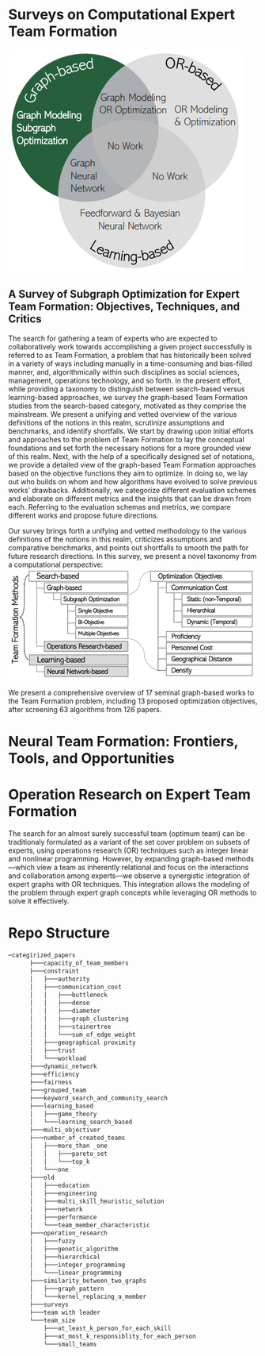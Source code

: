 # Surveys on Computational Expert Team Formation
![Team Formation Methods](figures/venn.png)
## A Survey of Subgraph Optimization for Expert Team Formation: Objectives, Techniques, and Critics
The search for gathering a team of experts who are expected to collaboratively work towards accomplishing a given
project successfully is referred to as Team Formation, a problem that has historically been solved in a variety of
ways including manually in a time-consuming and bias-filled manner, and, algorithmically within such disciplines as
social sciences, management, operations technology, and so forth. In the present effort, while providing a taxonomy to
distinguish between search-based versus learning-based approaches, we survey the graph-based Team Formation studies
from the search-based category, motivated as they comprise the mainstream. We present a unifying and vetted overview
of the various definitions of the notions in this realm, scrutinize assumptions and benchmarks, and identify shortfalls.
We start by drawing upon initial efforts and approaches to the problem of Team Formation to lay the conceptual
foundations and set forth the necessary notions for a more grounded view of this realm. Next, with the help of a
specifically designed set of notations, we provide a detailed view of the graph-based Team Formation approaches based
on the objective functions they aim to optimize. In doing so, we lay out who builds on whom and how algorithms have
evolved to solve previous works’ drawbacks. Additionally, we categorize different evaluation schemes and elaborate on
different metrics and the insights that can be drawn from each. Referring to the evaluation schemas and metrics, we
compare different works and propose future directions.

Our survey brings forth a unifying and vetted methodology to the various definitions of the notions in this realm, criticizes assumptions and comparative benchmarks,
and points out shortfalls to smooth the path for future research directions.
In this survey, we present a novel taxonomy from a computational perspective:
![Team Formation Methods](figures/methods-survey.png)

We present a comprehensive overview of 17 seminal graph-based works to the Team Formation problem, 
including 13 proposed optimization objectives, after screening 63 algorithms from 126 papers. 

# Neural Team Formation: Frontiers, Tools, and Opportunities



# Operation Research on Expert Team Formation
The search for an almost surely successful team (optimum team) can be traditionaly formulated as a variant of the set cover problem on subsets of experts, using operations research (OR) techniques such as integer linear and nonlinear programming. However, by expanding graph-based methods—which view a team as inherently relational and focus on the interactions and collaboration among experts—we observe a synergistic integration of expert graphs with OR techniques. This integration allows the modeling of the problem through expert graph concepts while leveraging OR methods to solve it effectively.

# Repo Structure
```
─categirized_papers
      ├───capacity_of_team_members
      ├───constraint
      │   ├───authority
      │   ├───communication_cost
      │   │   ├───buttleneck
      │   │   ├───dense
      │   │   ├───diameter
      │   │   ├───graph_clustering
      │   │   ├───stainertree
      │   │   └───sum_of_edge_weight
      │   ├───geographical proximity
      │   ├───trust
      │   └───workload
      ├───dynamic_network
      ├───efficiency
      ├───fairness
      ├───grouped_team
      ├───keyword_search_and_community_search
      ├───learning_based
      │   ├───game_theory
      │   └───learning_search_based
      ├───multi_objectiver
      ├───number_of_created_teams
      │   ├───more_than _one
      │   │   ├───pareto_set
      │   │   └───top_k
      │   └───one
      ├───old
      │   ├───education
      │   ├───engineering
      │   ├───multi_skill_heuristic_solution
      │   ├───network
      │   ├───performance
      │   └───team_member_characteristic
      ├───operation_research
      │   ├───fuzzy
      │   ├───genetic_algorithm
      │   ├───hierarchical
      │   ├───integer_programming
      │   └───linear_programming
      ├───similarity_between_two_graphs
      │   ├───graph_pattern
      │   └───kernel_replacing_a_member
      ├───surveys
      ├───team with leader
      └───team_size
          ├───at_least_k_person_for_each_skill
          ├───at_most_k_responsiblity_for_each_person
          └───small_teams
```







